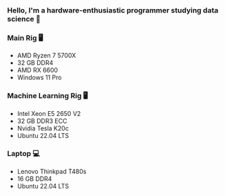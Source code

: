 ### Hello, I'm a hardware-enthusiastic programmer studying data science 🚀

### Main Rig 🖥️
- AMD Ryzen 7 5700X
- 32 GB DDR4
- AMD RX 6600
- Windows 11 Pro

### Machine Learning Rig 🖥️
- Intel Xeon E5 2650 V2
- 32 GB DDR3 ECC
- Nvidia Tesla K20c
- Ubuntu 22.04 LTS

### Laptop 💻
- Lenovo Thinkpad T480s
- 16 GB DDR4
- Ubuntu 22.04 LTS



<!--
**jeremistderechte/jeremistderechte** is a ✨ _special_ ✨ repository because its `README.md` (this file) appears on your GitHub profile.

Here are some ideas to get you started:

- 🔭 I’m currently working on ...
- 🌱 I’m currently learning ...
- 👯 I’m looking to collaborate on ...
- 🤔 I’m looking for help with ...
- 💬 Ask me about ...
- 📫 How to reach me: ...
- 😄 Pronouns: ...
- ⚡ Fun fact: ...
-->
